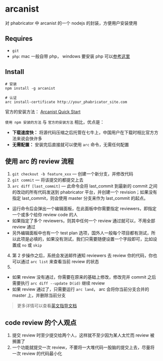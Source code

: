 # arcanist

对 phabricator 中 arcanist 的一个 nodejs 的封装，方便用户安装使用

## Requires

- `git`
- `php`: mac 一般自带 php， windows 要安装 php 可以[参考这里](https://secure.phabricator.com/book/phabricator/article/arcanist_windows/#detailed-php-install-ins)


## Install

```
# 安装
npm install -g arcanist

# 认证
arc install-certificate http://your_phabricator_site.com
```


官方的安装方法： [Arcanist Quick Start](https://secure.phabricator.com/book/phabricator/article/arcanist_quick_start/)


`使用 npm 安装的方法` 与 `官方的安装方法` 相比，优点是：

- **下载速度快：** 将源代码压缩之后托管在七牛上，中国用户在下载时相比官方方法来说会快许多
- **无需配置：** 安装完后直接就可以使用 `arc` 命令，无需任何配置


## 使用 arc 的 review 流程

1. `git checkout -b feature_xxx` — 创建一个新分支，并修改代码
2. `git commit` — 将该提交的都提交上去
3. `arc diff [last_commit]` — 此命令会将 last_commit 到最新的 commit 之间的改动的所有代码发送到 phabricator 平台，并创建一个 revision；如果没有指定 last_commit，则会使用 master 分支来作为 last_commit 的起点。
  - 运行命令后会弹出一个编辑面板，在此面板中你需要指定 reviewers，即指定一个或多个给你 review code 的人
  - 如果指定了多个 reviewers，则其中任何一个 review 通过就可以，不用全部 review 通过
  - 另外编辑面板中也有一个 test plan 选项，国外人一般每个项目都有测试，所以此项是必填的，如果没有测试，我们只需要随便设置一个字段即可，比如设置成 `no` 或 `skip`
4. 第 2 步操作之后，系统会发送邮件通知 reviewers 去 review 你的代码，你也可以通过 `arc list` 来查看当前 review 的状态
5. 
  - 如果 review 没有通过，你需要在原来的基础上修改，修改完并 commit 之后需要执行 `arc diff --update D(id)` 继续 review
  - 如果 review 通过了，只需要运行 `arc land`， arc 会将你当前分支合并的 master 上，并删除当前分支


> 更多详情可以查看[英文指导文档](https://phab.enlightenment.org/w/arcanist/)


## code review 的个人观点

1. 提交 review 时至少提交给两个人，这样就不至少因为某人太忙而 review 被搁置了
1. 一个功能就提交一次 review，不要将一大堆代码一股脑的提交上去，尽量将一次 review 的代码最小化



